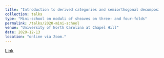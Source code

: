 ```yaml
---
title: "Introduction to derived categories and semiorthogonal decompositions + Compactification of moduli space of instantons on the Fano 3-folds"
collection: talks
type: "Mini-school on moduli of sheaves on three- and four-folds"
permalink: /talks/2020-mini-school
venue: "University of North Carolina at Chapel Hill"
date: 2020-12-13
location: "online via Zoom."
---
```

[Link](https://math.unc.edu/event/mini-school-on-moduli-of-sheaves-on-three-and-four-folds/)

